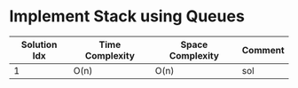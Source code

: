 # Implement Stack using Queues

| Solution Idx | Time Complexity | Space Complexity | Comment |
| ------------ | --------------- | ---------------- | ------- |
| 1            | O(n)            | O(n)             | sol     |
